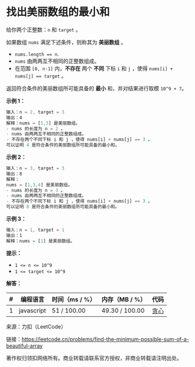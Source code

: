# 找出美丽数组的最小和

给你两个正整数：`n` 和 `target` 。

如果数组 `nums` 满足下述条件，则称其为 **美丽数组** 。

- `nums.length == n`.
- `nums` 由两两互不相同的正整数组成。
- 在范围 `[0, n-1]` 内，**不存在** 两个 **不同** 下标 `i` 和 `j` ，使得 `nums[i] + nums[j] == target` 。

返回符合条件的美丽数组所可能具备的 **最小** 和，并对结果进行取模 `10^9 + 7`。

**示例 1：**

``` javascript
输入：n = 2, target = 3
输出：4
解释：nums = [1,3] 是美丽数组。
- nums 的长度为 n = 2 。
- nums 由两两互不相同的正整数组成。
- 不存在两个不同下标 i 和 j ，使得 nums[i] + nums[j] == 3 。
可以证明 4 是符合条件的美丽数组所可能具备的最小和。
```

**示例 2：**

``` javascript
输入：n = 3, target = 3
输出：8
解释：
nums = [1,3,4] 是美丽数组。 
- nums 的长度为 n = 3 。 
- nums 由两两互不相同的正整数组成。 
- 不存在两个不同下标 i 和 j ，使得 nums[i] + nums[j] == 3 。
可以证明 8 是符合条件的美丽数组所可能具备的最小和。
```

**示例 3：**

``` javascript
输入：n = 1, target = 1
输出：1
解释：nums = [1] 是美丽数组。
```

**提示：**

- `1 <= n <= 10^9`
- `1 <= target <= 10^9`

**解答：**

**#**|**编程语言**|**时间（ms / %）**|**内存（MB / %）**|**代码**
--|--|--|--|--
1|javascript|51 / 100.00|49.30 / 100.00|[贪心](./javascript/ac_v1.js)

来源：力扣（LeetCode）

链接：https://leetcode.cn/problems/find-the-minimum-possible-sum-of-a-beautiful-array

著作权归领扣网络所有。商业转载请联系官方授权，非商业转载请注明出处。
